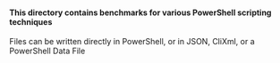 ﻿#### This directory contains benchmarks for various PowerShell scripting techniques

Files can be written directly in PowerShell, or in JSON, CliXml, or a PowerShell Data File